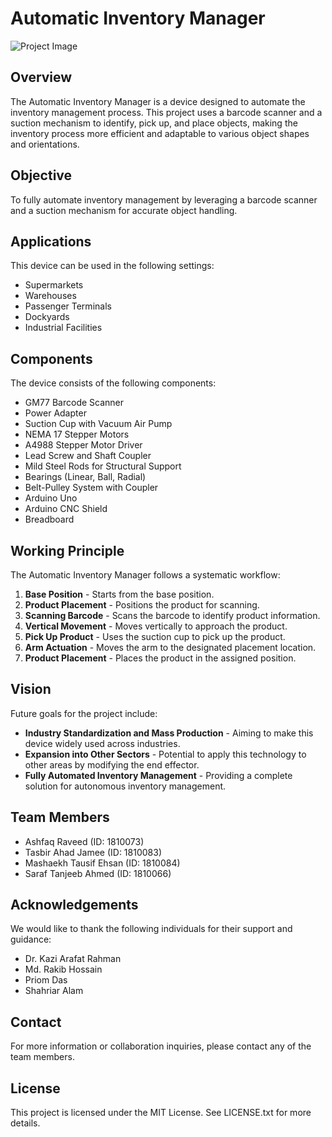 Automatic Inventory Manager
===========================

![Project Image](https://github.com/mashaekh-tausif/automatic-inventory-manager/blob/912bf1c7cbfc3dac9699632f8b11c5be9a4b52b9/poster.jpg)

Overview
--------
The Automatic Inventory Manager is a device designed to automate the inventory management process. This project uses a barcode scanner and a suction mechanism to identify, pick up, and place objects, making the inventory process more efficient and adaptable to various object shapes and orientations.

Objective
---------
To fully automate inventory management by leveraging a barcode scanner and a suction mechanism for accurate object handling.

Applications
------------
This device can be used in the following settings:
- Supermarkets
- Warehouses
- Passenger Terminals
- Dockyards
- Industrial Facilities

Components
----------
The device consists of the following components:
- GM77 Barcode Scanner
- Power Adapter
- Suction Cup with Vacuum Air Pump
- NEMA 17 Stepper Motors
- A4988 Stepper Motor Driver
- Lead Screw and Shaft Coupler
- Mild Steel Rods for Structural Support
- Bearings (Linear, Ball, Radial)
- Belt-Pulley System with Coupler
- Arduino Uno
- Arduino CNC Shield
- Breadboard

Working Principle
-----------------
The Automatic Inventory Manager follows a systematic workflow:
1. **Base Position** - Starts from the base position.
2. **Product Placement** - Positions the product for scanning.
3. **Scanning Barcode** - Scans the barcode to identify product information.
4. **Vertical Movement** - Moves vertically to approach the product.
5. **Pick Up Product** - Uses the suction cup to pick up the product.
6. **Arm Actuation** - Moves the arm to the designated placement location.
7. **Product Placement** - Places the product in the assigned position.

Vision
------
Future goals for the project include:
- **Industry Standardization and Mass Production** - Aiming to make this device widely used across industries.
- **Expansion into Other Sectors** - Potential to apply this technology to other areas by modifying the end effector.
- **Fully Automated Inventory Management** - Providing a complete solution for autonomous inventory management.

Team Members
------------
- Ashfaq Raveed (ID: 1810073)
- Tasbir Ahad Jamee (ID: 1810083)
- Mashaekh Tausif Ehsan (ID: 1810084)
- Saraf Tanjeeb Ahmed (ID: 1810066)

Acknowledgements
----------------
We would like to thank the following individuals for their support and guidance:
- Dr. Kazi Arafat Rahman
- Md. Rakib Hossain
- Priom Das
- Shahriar Alam

Contact
-------
For more information or collaboration inquiries, please contact any of the team members.

License
-------
This project is licensed under the MIT License. See LICENSE.txt for more details.
